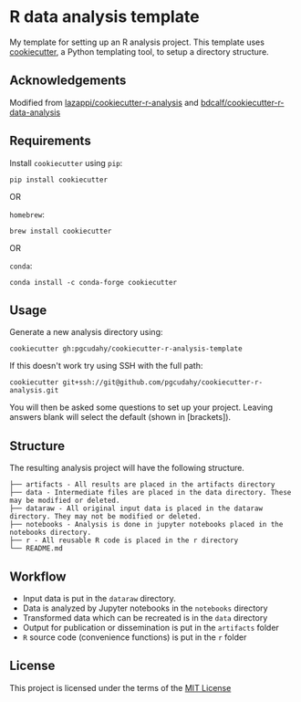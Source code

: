 R data analysis template
========================

My template for setting up an R analysis project. This template uses
[cookiecutter](https://github.com/audreyr/cookiecutter), a Python templating
tool, to setup a directory structure.

Acknowledgements
----------------
Modified from [lazappi/cookiecutter-r-analysis](https://github.com/lazappi/cookiecutter-r-analysis) and [bdcalf/cookiecutter-r-data-analysis](https://github.com/bdcaf/cookiecutter-r-data-analysis)

Requirements
------------

Install `cookiecutter` using `pip`:

```
pip install cookiecutter
```

OR

`homebrew`:

```
brew install cookiecutter
```

OR

`conda`:

```
conda install -c conda-forge cookiecutter
```

Usage
-----

Generate a new analysis directory using:

```
cookiecutter gh:pgcudahy/cookiecutter-r-analysis-template
```

If this doesn't work try using SSH with the full path:

```
cookiecutter git+ssh://git@github.com/pgcudahy/cookiecutter-r-analysis.git
```

You will then be asked some questions to set up your project. Leaving answers
blank will select the default (shown in [brackets]).

Structure
----------

The resulting analysis project will have the following structure.

```project_title
├── artifacts - All results are placed in the artifacts directory
├── data - Intermediate files are placed in the data directory. These may be modified or deleted.
├── dataraw - All original input data is placed in the dataraw directory. They may not be modified or deleted. 
├── notebooks - Analysis is done in jupyter notebooks placed in the notebooks directory.
├── r - All reusable R code is placed in the r directory
└── README.md
```

Workflow
----------

 + Input data is put in the `dataraw` directory.
 + Data is analyzed by Jupyter notebooks in the `notebooks` directory
 + Transformed data which can be recreated is in the `data` directory
 + Output for publication or dissemination is put in the `artifacts` folder
 + `R` source code (convenience functions) is put in the `r` folder

License
-------

This project is licensed under the terms of the [MIT License](/LICENSE)
